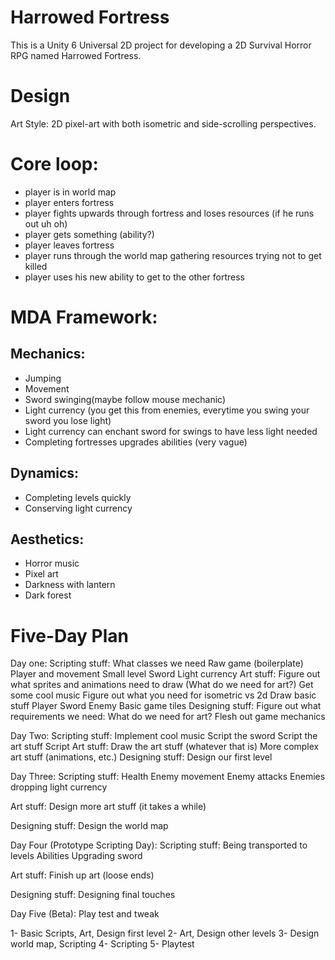 # Harrowed Fortress

This is a Unity 6 Universal 2D project for developing a 2D Survival Horror RPG named Harrowed Fortress.

# Design

Art Style: 2D pixel-art with both isometric and side-scrolling perspectives.

# Core loop:

- player is in world map
- player enters fortress
- player fights upwards through fortress and loses resources (if he runs out uh oh)
- player gets something (ability?)
- player leaves fortress
- player runs through the world map gathering resources trying not to get killed
- player uses his new ability to get to the other fortress

# MDA Framework:

## Mechanics: 
- Jumping
- Movement
- Sword swinging(maybe follow mouse mechanic)
- Light currency (you get this from enemies, everytime you swing your sword you lose light)
- Light currency can enchant sword for swings to have less light needed
- Completing fortresses upgrades abilities (very vague)
## Dynamics:
- Completing levels quickly
- Conserving light currency
## Aesthetics:
- Horror music
- Pixel art
- Darkness with lantern
- Dark forest


# Five-Day Plan
Day one:
Scripting stuff:
What classes we need
Raw game (boilerplate)
Player and movement
Small level
Sword
Light currency
Art stuff:
Figure out what sprites and animations need to draw (What do we need for art?)
Get some cool music
Figure out what you need for isometric vs 2d
Draw basic stuff
Player
Sword
Enemy
Basic game tiles
Designing stuff:
Figure out what requirements we need:
What do we need for art?
Flesh out game mechanics

Day Two:
Scripting stuff:
Implement cool music
Script the sword
Script the art stuff
Script
Art stuff:
Draw the art stuff (whatever that is)
More complex art stuff (animations, etc.)
Designing stuff:
Design our first level

Day Three:
Scripting stuff:
Health
Enemy movement
Enemy attacks
Enemies dropping light currency

Art stuff:
Design more art stuff (it takes a while)

Designing stuff:
Design the world map

Day Four (Prototype Scripting Day):
Scripting stuff:
Being transported to levels
Abilities
Upgrading sword

Art stuff:
Finish up art (loose ends)

Designing stuff:
Designing final touches

Day Five (Beta):
Play test and tweak


1- Basic Scripts, Art, Design first level
2- Art, Design other levels
3- Design world map, Scripting
4- Scripting
5- Playtest

